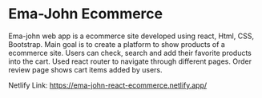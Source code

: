 # Ema-John Ecommerce

Ema-john web app is a ecommerce site developed using react, Html, CSS, Bootstrap. Main goal is to create a platform to show products of a ecommerce site. Users can check, search and add their favorite products into the cart. Used react router to navigate through different pages. Order review page shows cart items added by users.

Netlify Link: https://ema-john-react-ecommerce.netlify.app/

